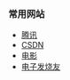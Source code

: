 
<h3>常用网站</h3>
<ul>
  <li><a href="https://www.qq.com"             target="view_window">腾讯</a></li>
  <li><a href="https://www.csdn.net"           target="view_window">CSDN</a></li>
  <li><a href="https://www.xiaopian.com"       target="view_window">电影</a></li>
  <li><a href="http://www.elecfans.com/"           target="view_window">电子发烧友</a></li>

</ul>

